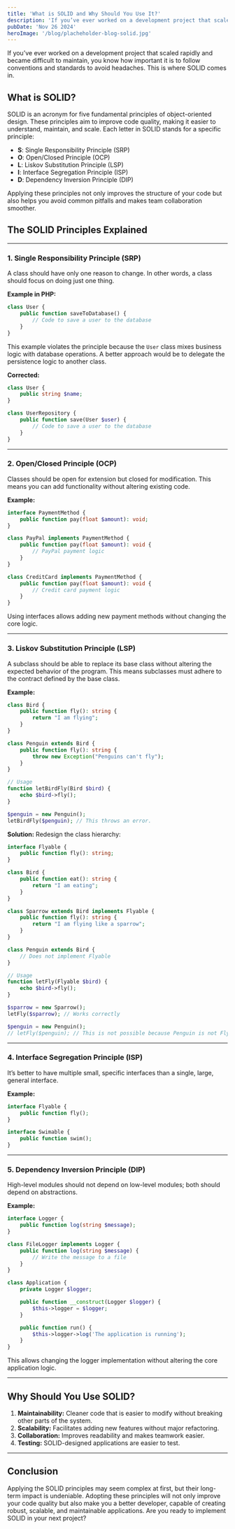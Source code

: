 ```yaml
---
title: 'What is SOLID and Why Should You Use It?'
description: 'If you’ve ever worked on a development project that scaled rapidly and became difficult to maintain, you know how important it is to follow conventions and standards to avoid headaches. This is where SOLID comes in.'
pubDate: 'Nov 26 2024'
heroImage: '/blog/placheholder-blog-solid.jpg'
---
```


If you’ve ever worked on a development project that scaled rapidly and became difficult to maintain, you know how important it is to follow conventions and standards to avoid headaches. This is where SOLID comes in.

## What is SOLID?

SOLID is an acronym for five fundamental principles of object-oriented design. These principles aim to improve code quality, making it easier to understand, maintain, and scale. Each letter in SOLID stands for a specific principle:

- **S**: Single Responsibility Principle (SRP)  
- **O**: Open/Closed Principle (OCP)  
- **L**: Liskov Substitution Principle (LSP)  
- **I**: Interface Segregation Principle (ISP)  
- **D**: Dependency Inversion Principle (DIP)

Applying these principles not only improves the structure of your code but also helps you avoid common pitfalls and makes team collaboration smoother.

## The SOLID Principles Explained

---

### 1. Single Responsibility Principle (SRP)

A class should have only one reason to change. In other words, a class should focus on doing just one thing.

**Example in PHP:**

```php
class User {
    public function saveToDatabase() {
        // Code to save a user to the database
    }
}
```

This example violates the principle because the `User` class mixes business logic with database operations. A better approach would be to delegate the persistence logic to another class.

**Corrected:**

```php
class User {
    public string $name;
}

class UserRepository {
    public function save(User $user) {
        // Code to save a user to the database
    }
}
```

---

### 2. Open/Closed Principle (OCP)

Classes should be open for extension but closed for modification. This means you can add functionality without altering existing code.

**Example:**

```php
interface PaymentMethod {
    public function pay(float $amount): void;
}

class PayPal implements PaymentMethod {
    public function pay(float $amount): void {
        // PayPal payment logic
    }
}

class CreditCard implements PaymentMethod {
    public function pay(float $amount): void {
        // Credit card payment logic
    }
}
```

Using interfaces allows adding new payment methods without changing the core logic.

---

### 3. Liskov Substitution Principle (LSP)

A subclass should be able to replace its base class without altering the expected behavior of the program. This means subclasses must adhere to the contract defined by the base class.

**Example:**

```php
class Bird {
    public function fly(): string {
        return "I am flying";
    }
}

class Penguin extends Bird {
    public function fly(): string {
        throw new Exception("Penguins can't fly");
    }
}

// Usage
function letBirdFly(Bird $bird) {
    echo $bird->fly();
}

$penguin = new Penguin();
letBirdFly($penguin); // This throws an error.
```

**Solution:** Redesign the class hierarchy:

```php
interface Flyable {
    public function fly(): string;
}

class Bird {
    public function eat(): string {
        return "I am eating";
    }
}

class Sparrow extends Bird implements Flyable {
    public function fly(): string {
        return "I am flying like a sparrow";
    }
}

class Penguin extends Bird {
    // Does not implement Flyable
}

// Usage
function letFly(Flyable $bird) {
    echo $bird->fly();
}

$sparrow = new Sparrow();
letFly($sparrow); // Works correctly

$penguin = new Penguin();
// letFly($penguin); // This is not possible because Penguin is not Flyable
```

---

### 4. Interface Segregation Principle (ISP)

It’s better to have multiple small, specific interfaces than a single, large, general interface.

**Example:**

```php
interface Flyable {
    public function fly();
}

interface Swimable {
    public function swim();
}
```

---

### 5. Dependency Inversion Principle (DIP)

High-level modules should not depend on low-level modules; both should depend on abstractions.

**Example:**

```php
interface Logger {
    public function log(string $message);
}

class FileLogger implements Logger {
    public function log(string $message) {
        // Write the message to a file
    }
}

class Application {
    private Logger $logger;

    public function __construct(Logger $logger) {
        $this->logger = $logger;
    }

    public function run() {
        $this->logger->log('The application is running');
    }
}
```

This allows changing the logger implementation without altering the core application logic.

---

## Why Should You Use SOLID?

1. **Maintainability:** Cleaner code that is easier to modify without breaking other parts of the system.  
2. **Scalability:** Facilitates adding new features without major refactoring.  
3. **Collaboration:** Improves readability and makes teamwork easier.  
4. **Testing:** SOLID-designed applications are easier to test.

---

## Conclusion

Applying the SOLID principles may seem complex at first, but their long-term impact is undeniable. Adopting these principles will not only improve your code quality but also make you a better developer, capable of creating robust, scalable, and maintainable applications. Are you ready to implement SOLID in your next project?

